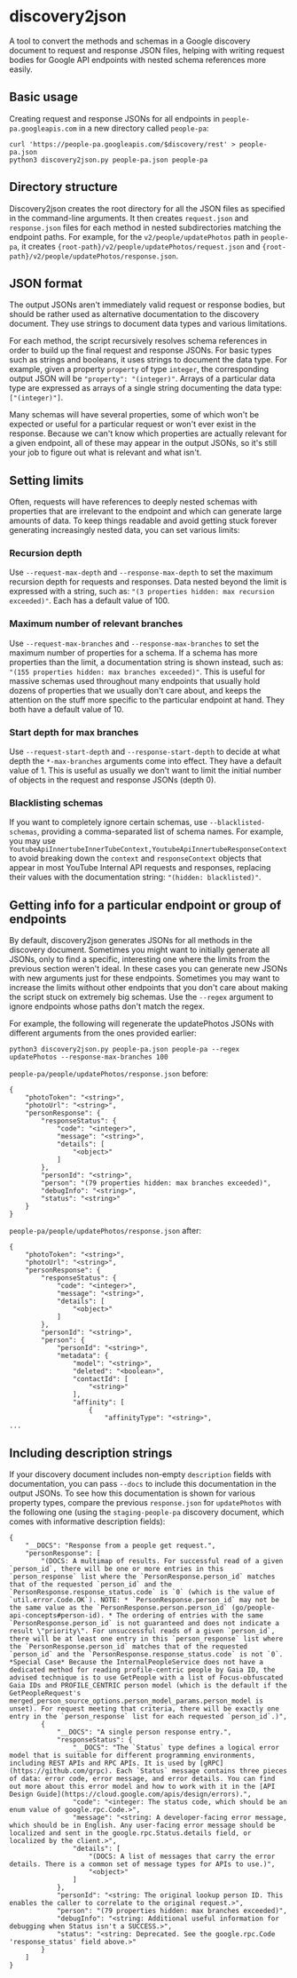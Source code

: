 # discovery2json

A tool to convert the methods and schemas in a Google discovery document to request and response JSON files, helping with writing request bodies for Google API endpoints with nested schema references more easily.

## Basic usage

Creating request and response JSONs for all endpoints in `people-pa.googleapis.com` in a new directory called `people-pa`:
```
curl 'https://people-pa.googleapis.com/$discovery/rest' > people-pa.json
python3 discovery2json.py people-pa.json people-pa
```

## Directory structure

Discovery2json creates the root directory for all the JSON files as specified in the command-line arguments. It then creates `request.json` and `response.json` files for each method in nested subdirectories matching the endpoint paths. For example, for the `v2/people/updatePhotos` path in `people-pa`, it creates `{root-path}/v2/people/updatePhotos/request.json` and `{root-path}/v2/people/updatePhotos/response.json`.

## JSON format

The output JSONs aren't immediately valid request or response bodies, but should be rather used as alternative documentation to the discovery document. They use strings to document data types and various limitations.

For each method, the script recursively resolves schema references in order to build up the final request and response JSONs. For basic types such as strings and booleans, it uses strings to document the data type. For example, given a property `property` of type `integer`, the corresponding output JSON will be `"property": "(integer)"`. Arrays of a particular data type are expressed as arrays of a single string documenting the data type: `["(integer)"]`.

Many schemas will have several properties, some of which won't be expected or useful for a particular request or won't ever exist in the response. Because we can't know which properties are actually relevant for a given endpoint, all of these may appear in the output JSONs, so it's still your job to figure out what is relevant and what isn't.

## Setting limits

Often, requests will have references to deeply nested schemas with properties that are irrelevant to the endpoint and which can generate large amounts of data. To keep things readable and avoid getting stuck forever generating increasingly nested data, you can set various limits:

### Recursion depth

Use `--request-max-depth` and `--response-max-depth` to set the maximum recursion depth for requests and responses. Data nested beyond the limit is expressed with a string, such as: `"(3 properties hidden: max recursion exceeded)"`. Each has a default value of 100.

### Maximum number of relevant branches

Use `--request-max-branches` and `--response-max-branches` to set the maximum number of properties for a schema. If a schema has more properties than the limit, a documentation string is shown instead, such as: `"(155 properties hidden: max branches exceeded)"`. This is useful for massive schemas used throughout many endpoints that usually hold dozens of properties that we usually don't care about, and keeps the attention on the stuff more specific to the particular endpoint at hand. They both have a default value of 10.

### Start depth for max branches

Use `--request-start-depth` and `--response-start-depth` to decide at what depth the `*-max-branches` arguments come into effect. They have a default value of 1. This is useful as usually we don't want to limit the initial number of objects in the request and response JSONs (depth 0).

### Blacklisting schemas

If you want to completely ignore certain schemas, use `--blacklisted-schemas`, providing a comma-separated list of schema names. For example, you may use `YoutubeApiInnertubeInnerTubeContext,YoutubeApiInnertubeResponseContext` to avoid breaking down the `context` and `responseContext` objects that appear in most YouTube Internal API requests and responses, replacing their values with the documentation string: `"(hidden: blacklisted)"`.

## Getting info for a particular endpoint or group of endpoints

By default, discovery2json generates JSONs for all methods in the discovery document. Sometimes you might want to initially generate all JSONs, only to find a specific, interesting one where the limits from the previous section weren't ideal. In these cases you can generate new JSONs with new arguments just for these endpoints. Sometimes you may want to increase the limits without other endpoints that you don't care about making the script stuck on extremely big schemas. Use the `--regex` argument to ignore endpoints whose paths don't match the regex.

For example, the following will regenerate the updatePhotos JSONs with different arguments from the ones provided earlier:
```
python3 discovery2json.py people-pa.json people-pa --regex updatePhotos --response-max-branches 100
```

`people-pa/people/updatePhotos/response.json` before:
```
{
    "photoToken": "<string>",
    "photoUrl": "<string>",
    "personResponse": {
        "responseStatus": {
            "code": "<integer>",
            "message": "<string>",
            "details": [
                "<object>"
            ]
        },
        "personId": "<string>",
        "person": "(79 properties hidden: max branches exceeded)",
        "debugInfo": "<string>",
        "status": "<string>"
    }
}
```

`people-pa/people/updatePhotos/response.json` after:
```
{
    "photoToken": "<string>",
    "photoUrl": "<string>",
    "personResponse": {
        "responseStatus": {
            "code": "<integer>",
            "message": "<string>",
            "details": [
                "<object>"
            ]
        },
        "personId": "<string>",
        "person": {
            "personId": "<string>",
            "metadata": {
                "model": "<string>",
                "deleted": "<boolean>",
                "contactId": [
                    "<string>"
                ],
                "affinity": [
                    {
                        "affinityType": "<string>",
...
```

## Including description strings

If your discovery document includes non-empty `description` fields with documentation, you can pass `--docs` to include this documentation in the output JSONs. To see how this documentation is shown for various property types, compare the previous `response.json` for `updatePhotos` with the following one (using the `staging-people-pa` discovery document, which comes with informative description fields):
```
{
    "__DOCS": "Response from a people get request.",
    "personResponse": [
        "(DOCS: A multimap of results. For successful read of a given `person_id`, there will be one or more entries in this `person_response` list where the `PersonResponse.person_id` matches that of the requested `person_id` and the `PersonResponse.response_status.code` is `0` (which is the value of `util.error.Code.OK`). NOTE: * `PersonResponse.person_id` may not be the same value as the `PersonResponse.person.person_id` (go/people-api-concepts#person-id). * The ordering of entries with the same `PersonResponse.person_id` is not guaranteed and does not indicate a result \"priority\". For unsuccessful reads of a given `person_id`, there will be at least one entry in this `person_response` list where the `PersonResponse.person_id` matches that of the requested `person_id` and the `PersonResponse.response_status.code` is not `0`. *Special Case* Because the InternalPeopleService does not have a dedicated method for reading profile-centric people by Gaia ID, the advised technique is to use GetPeople with a list of Focus-obfuscated Gaia IDs and PROFILE_CENTRIC person model (which is the default if the GetPeopleRequest's merged_person_source_options.person_model_params.person_model is unset). For request meeting that criteria, there will be exactly one entry in the `person_response` list for each requested `person_id`.)",
        {
            "__DOCS": "A single person response entry.",
            "responseStatus": {
                "__DOCS": "The `Status` type defines a logical error model that is suitable for different programming environments, including REST APIs and RPC APIs. It is used by [gRPC](https://github.com/grpc). Each `Status` message contains three pieces of data: error code, error message, and error details. You can find out more about this error model and how to work with it in the [API Design Guide](https://cloud.google.com/apis/design/errors).",
                "code": "<integer: The status code, which should be an enum value of google.rpc.Code.>",
                "message": "<string: A developer-facing error message, which should be in English. Any user-facing error message should be localized and sent in the google.rpc.Status.details field, or localized by the client.>",
                "details": [
                    "(DOCS: A list of messages that carry the error details. There is a common set of message types for APIs to use.)",
                    "<object>"
                ]
            },
            "personId": "<string: The original lookup person ID. This enables the caller to correlate to the original request.>",
            "person": "(79 properties hidden: max branches exceeded)",
            "debugInfo": "<string: Additional useful information for debugging when Status isn't a SUCCESS.>",
            "status": "<string: Deprecated. See the google.rpc.Code 'response_status' field above.>"
        }
    ]
}
```
